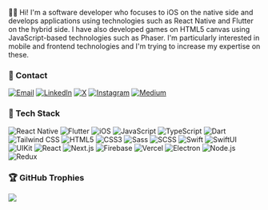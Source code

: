 🖖🏻 Hi! I'm a software developer who focuses to iOS on the native side and develops applications using technologies such as React Native and Flutter on the hybrid side. I have also developed games on HTML5 canvas using JavaScript-based technologies such as Phaser. I'm particularly interested in mobile and frontend technologies and I'm trying to increase my expertise on these.

### 📩 Contact
  [![Email](https://img.shields.io/badge/Email-D14836?style=for-the-badge&logo=gmail&logoColor=white)](mailto:ugurcaneser@yahoo.com)
  [![LinkedIn](https://img.shields.io/badge/LinkedIn-0077B5?style=for-the-badge&logo=linkedin&logoColor=white)](https://www.linkedin.com/in/ugurcaneser)
  [![X](https://img.shields.io/badge/X-000000?style=for-the-badge&logo=x&logoColor=white)](https://twitter.com/0xugurcaneser)
  [![Instagram](https://img.shields.io/badge/Instagram-E4405F?style=for-the-badge&logo=instagram&logoColor=white)](https://instagram.com/0xugurcaneser)
  [![Medium](https://img.shields.io/badge/Medium-12100E?style=for-the-badge&logo=medium&logoColor=white)](https://medium.com/@0xugurcaneser)
  

### 🧰 Tech Stack

  
  ![React Native](https://img.shields.io/badge/React_Native-20232A?style=for-the-badge&logo=react&logoColor=61DAFB)
  ![Flutter](https://img.shields.io/badge/Flutter-02569B?style=for-the-badge&logo=flutter&logoColor=white)
  ![iOS](https://img.shields.io/badge/iOS-000000?style=for-the-badge&logo=ios&logoColor=white)
  ![JavaScript](https://img.shields.io/badge/JavaScript-F7DF1E?style=for-the-badge&logo=javascript&logoColor=black)
  ![TypeScript](https://img.shields.io/badge/TypeScript-007ACC?style=for-the-badge&logo=typescript&logoColor=white)
  ![Dart](https://img.shields.io/badge/Dart-0175C2?style=for-the-badge&logo=dart&logoColor=white)
  ![Tailwind CSS](https://img.shields.io/badge/Tailwind_CSS-38B2AC?style=for-the-badge&logo=tailwind-css&logoColor=white)
  ![HTML5](https://img.shields.io/badge/HTML5-E34F26?style=for-the-badge&logo=html5&logoColor=white)
  ![CSS3](https://img.shields.io/badge/CSS3-1572B6?style=for-the-badge&logo=css3&logoColor=white)
  ![Sass](https://img.shields.io/badge/Sass-CC6699?style=for-the-badge&logo=sass&logoColor=white)
  ![SCSS](https://img.shields.io/badge/SCSS-CC6699?style=for-the-badge&logo=sass&logoColor=white)
  ![Swift](https://img.shields.io/badge/Swift-FA7343?style=for-the-badge&logo=swift&logoColor=white)
  ![SwiftUI](https://img.shields.io/badge/SwiftUI-0D96F6?style=for-the-badge&logo=swift&logoColor=white)
  ![UIKit](https://img.shields.io/badge/UIKit-2396F3?style=for-the-badge&logo=swift&logoColor=white)
  ![React](https://img.shields.io/badge/React-20232A?style=for-the-badge&logo=react&logoColor=61DAFB)
  ![Next.js](https://img.shields.io/badge/Next.js-000000?style=for-the-badge&logo=next.js&logoColor=white)
  ![Firebase](https://img.shields.io/badge/Firebase-FFCA28?style=for-the-badge&logo=firebase&logoColor=black)
  ![Vercel](https://img.shields.io/badge/Vercel-000000?style=for-the-badge&logo=vercel&logoColor=white)
  ![Electron](https://img.shields.io/badge/Electron-47848F?style=for-the-badge&logo=electron&logoColor=white)
  ![Node.js](https://img.shields.io/badge/Node.js-339933?style=for-the-badge&logo=node.js&logoColor=white)
  ![Redux](https://img.shields.io/badge/Redux-764ABC?style=for-the-badge&logo=redux&logoColor=white)

### 🏆 GitHub Trophies
![](https://github-profile-trophy.vercel.app/?username=ugurcaneser&theme=radical&no-frame=false&no-bg=false&margin-w=4)
